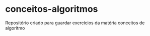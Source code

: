 # conceitos-algoritmos
Repositório criado para guardar exercícios da matéria conceitos de algoritmo
